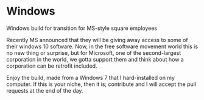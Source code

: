 # Windows
Windows build for transition for MS-style square employees

Recently MS announced that they will be giving away access to some of their windows 10 software. Now, in the free software movement world this is no new thing or surprise, but for Microsoft, one of the second-largest corporation in the world, we gotta support them and think about how a corporation can be retrofit included.

Enjoy the build, made from a Windows 7 that I hard-installed on my computer. If this is your niche, then it is; contribute and I will accept the pull requests at the end of the day.
